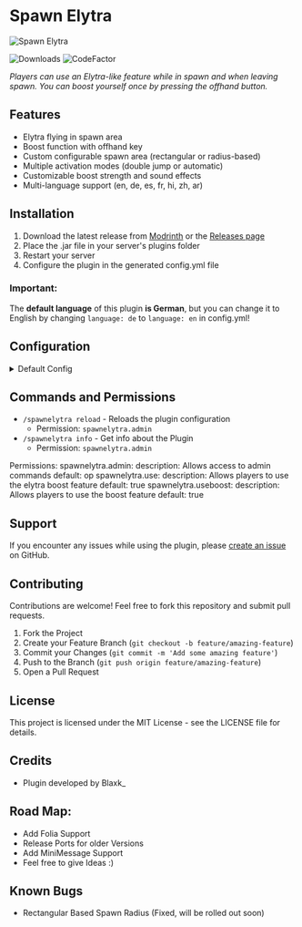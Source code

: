 # Spawn Elytra

![Spawn Elytra](https://cdn.modrinth.com/data/cached_images/5df9a92fc92fc69760897e41dce2fc254ce90c10.png)

![Downloads](https://img.shields.io/modrinth/dt/Egw2R8Fj?logo=modrinth&style=flat&label=Downloads&color=38B541)
![CodeFactor](https://www.codefactor.io/repository/github/blaxkkkk/spawnelytra/badge)

_Players can use an Elytra-like feature while in spawn and when leaving spawn.
You can boost yourself once by pressing the offhand button._

## Features

- Elytra flying in spawn area
- Boost function with offhand key
- Custom configurable spawn area (rectangular or radius-based)
- Multiple activation modes (double jump or automatic)
- Customizable boost strength and sound effects
- Multi-language support (en, de, es, fr, hi, zh, ar)

## Installation

1. Download the latest release from [Modrinth](https://modrinth.com/plugin/spawn-elytra) or the [Releases page](https://github.com/blaxkkkk/CraftAttackSpawnElytra/releases)
2. Place the .jar file in your server's plugins folder
3. Restart your server
4. Configure the plugin in the generated config.yml file

### Important:
The **default language** of this plugin **is German**, but you can change it to English by changing `language: de` to `language: en` in config.yml!

## Configuration

<details>
<summary>Default Config</summary>

```yaml
# Spawn Elytra Plugin by Blaxk_
# Plugin Version: 1.2
# Modrinth: https://modrinth.com/plugin/spawn-elytra
# Activation mode for elytra:
# double_jump: Player needs to double-press space to activate elytra
# auto: Automatically activates elytra when player has air below and is in spawn area
activation_mode: double_jump
# Mode options: 'auto' or 'advanced'
# auto: Uses the world spawn point
# advanced: Uses custom spawn coordinates defined below
mode: auto
# The radius around spawn where elytra boosting is enabled
# (only used in auto mode or if x2, y2, z2 are all set to 0)
radius: 100
# The strength of the boost when pressing the boost key
strength: 2
# The world where the spawn elytra feature is enabled
world: world
# Custom spawn coordinates and dimensions (used when mode is 'advanced')
spawn:
  # First point of the elytra area
  x: 0
  y: 64
  z: 0
  # Second point of the elytra area
  # Setting all x2/y2/z2 to 0 will use the radius-based circular area instead
  # Example: Using x=0, y=64, z=0 and x2=100, y2=128, z2=100 creates a rectangular area
  # between those two coordinate points
  x2: 0  # Second X coordinate
  y2: 0  # Second Y coordinate
  z2: 0  # Second Z coordinate
# Boost sound effect - can be any sound from https://hub.spigotmc.org/javadocs/bukkit/org/bukkit/Sound.html
# Examples: ENTITY_BAT_TAKEOFF, ENTITY_FIREWORK_ROCKET_BLAST, ITEM_ELYTRA_FLYING
boost_sound: ENTITY_BAT_TAKEOFF
# Available languages: en, de, es, fr, hi, zh, ar
language: en
# Automatically disable elytra when player enters creative mode (This prevents buggy flying in Creative)
disable_in_creative: true
# Message settings
messages:
  # Set to false to disable the "press to boost" message
  show_press_to_boost: true
  # Set to false to disable the "boost activated" message
  show_boost_activated: true
  # Set to true to use custom messages below instead of language file messages
  use_custom_messages: false
  # Custom messages
  # {key} is used represent the offhand key (F by default)
  # Due to limitations from minecraft, you cant enter any key you want.
  # Legacy color codes (&a, &e, etc.) are supported
  press_to_boost: '&6Press &6&l{key} &6to boost yourself.'
  boost_activated: '&a&lBoost activated!'
```
</details>

## Commands and Permissions

- `/spawnelytra reload` - Reloads the plugin configuration
  - Permission: `spawnelytra.admin`
- `/spawnelytra info` - Get info about the Plugin
  - Permission: `spawnelytra.admin`

Permissions:
  spawnelytra.admin:
    description: Allows access to admin commands
    default: op
  spawnelytra.use:
    description: Allows players to use the elytra boost feature
    default: true
  spawnelytra.useboost:
    description: Allows players to use the boost feature
    default: true

## Support

If you encounter any issues while using the plugin, please [create an issue](https://github.com/blaxkkkk/CraftAttackSpawnElytra/issues) on GitHub.

## Contributing

Contributions are welcome! Feel free to fork this repository and submit pull requests.

1. Fork the Project
2. Create your Feature Branch (`git checkout -b feature/amazing-feature`)
3. Commit your Changes (`git commit -m 'Add some amazing feature'`)
4. Push to the Branch (`git push origin feature/amazing-feature`)
5. Open a Pull Request

## License

This project is licensed under the MIT License - see the LICENSE file for details.

## Credits

- Plugin developed by Blaxk_


## Road Map:
- Add Folia Support
- Release Ports for older Versions
- Add MiniMessage Support
- Feel free to give Ideas :)

## Known Bugs
- Rectangular Based Spawn Radius (Fixed, will be rolled out soon)
